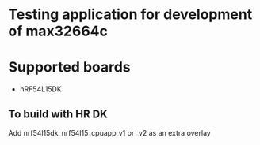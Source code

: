 # Testing application for development of max32664c

# Supported boards
- nRF54L15DK

## To build with HR DK 
Add nrf54l15dk_nrf54l15_cpuapp_v1 or _v2 as an extra overlay